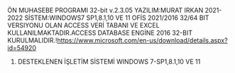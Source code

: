 ÖN MUHASEBE PROGRAMI 32-bit v.2.3.05
YAZILIM:MURAT IRKAN 2021-2022 SİSTEM:WINDOWS7 SP1,8.1,10 VE 11
OFİS 2021/2016 32/64 BIT VERSIYONU OLAN ACCESS VERİ TABANI VE EXCEL KULLANILMAKTADIR.ACCESS DATABASE ENGİNE 2016 32-BIT  
KURULMALIDIR.!https://www.microsoft.com/en-us/download/details.aspx?id=54920
1. DESTEKLENEN İŞLETİM SİSTEMİ WINDOWS 7-SP1,8.1,10 VE 11 




